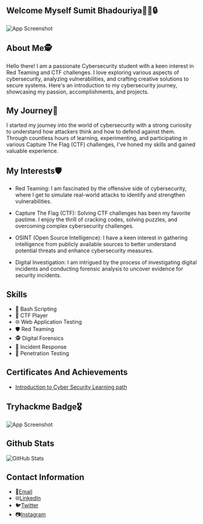 ## Welcome Myself Sumit Bhadouriya🧑‍💻🔒


![App Screenshot](https://user-images.githubusercontent.com/49580304/110318584-81067880-7fc2-11eb-8391-152d308e7f2b.gif)



## About Me🕵️
Hello there! I am a passionate Cybersecurity student with a keen interest in Red Teaming and CTF challenges. I love exploring various aspects of cybersecurity, analyzing vulnerabilities, and crafting creative solutions to secure systems. Here's an introduction to my cybersecurity journey, showcasing my passion, accomplishments, and projects.
## My Journey🚀
I started my journey into the world of cybersecurity with a strong curiosity to understand how attackers think and how to defend against them. Through countless hours of learning, experimenting, and participating in various Capture The Flag (CTF) challenges, I've honed my skills and gained valuable experience.
## My Interests🛡️
- Red Teaming: I am fascinated by the offensive side of cybersecurity, where I get to simulate real-world attacks to identify and strengthen vulnerabilities.

- Capture The Flag (CTF): Solving CTF challenges has been my favorite pastime. I enjoy the thrill of cracking codes, solving puzzles, and overcoming complex cybersecurity challenges.

- OSINT (Open Source Intelligence): I have a keen interest in gathering intelligence from publicly available sources to better understand potential threats and enhance cybersecurity measures.

- Digital Investigation: I am intrigued by the process of investigating digital incidents and conducting forensic analysis to uncover evidence for security incidents.
## Skills
- 💬 Bash Scripting
- 🚀 CTF Player
- 🌐 Web Application Testing
- 🛡️ Red Teaming
- 🕵️ Digital Forensics
- 🚨 Incident Response
- 🔐 Penetration Testing
## Certificates And Achievements
- [Introduction to Cyber Security Learning path](https://tryhackme-certificates.s3-eu-west-1.amazonaws.com/THM-RSKVRA2F11.png)


## Tryhackme Badge🎖️
![App Screenshot](https://tryhackme-badges.s3.amazonaws.com/techwithashu.png)

## Github Stats
![GitHub Stats](https://github-readme-stats.vercel.app/api?username=sumit0-07&theme=redical)

## Contact Information


- 📧[Email](23btc069@gmail.com)
- 🌐[LinkedIn](https://www.linkedin.com/in/sumit-bhadouriya-1b74b8258/)
- 🐦[Twitter](https://twitter.com/Sumit_b007)
- 📷[Instagram](https://www.instagram.com/errorrificashu?igshid=OGQ5ZDc2ODk2ZA==)


